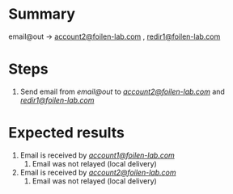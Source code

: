 # Summary

email@out -> account2@foilen-lab.com , redir1@foilen-lab.com

# Steps

1. Send email from *email@out* to *account2@foilen-lab.com* and *redir1@foilen-lab.com*

# Expected results

1. Email is received by *account1@foilen-lab.com*
	  1. Email was not relayed (local delivery)
1. Email is received by *account2@foilen-lab.com*
	  1. Email was not relayed (local delivery)
